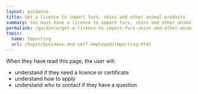 ```yaml
---
layout: guidance
title: Get a licence to import furs, skins and other animal products
summary: You must have a licence to import furs, skins and other animal products.
permalink: /guidance/get-a-licence-to-import-furs-skins-and-other-animal-products.html
topic:
  name: Importing
  url: /topic/business-and-self-employed/importing.html
---
```

When they have read this page, the user will:

- understand if they need a licence or certificate
- understand how to apply
- understand who to contact if they have a question
